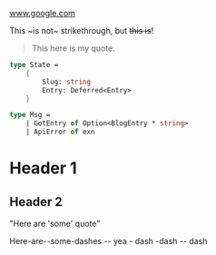 ﻿www.google.com

This ~is not~ strikethrough, but ~~this is~~!

> This here is my quote.

```fsharp
type State =
    {
        Slug: string
        Entry: Deferred<Entry>
    }

type Msg =
    | GotEntry of Option<BlogEntry * string>
    | ApiError of exn
```


# Header 1
## Header 2

"Here are 'some' quote"

Here-are--some-dashes -- yea - dash -dash -- dash
